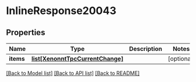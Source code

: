 # InlineResponse20043

## Properties
Name | Type | Description | Notes
------------ | ------------- | ------------- | -------------
**items** | [**list[XenonntTpcCurrentChange]**](XenonntTpcCurrentChange.md) |  | [optional] 

[[Back to Model list]](../README.md#documentation-for-models) [[Back to API list]](../README.md#documentation-for-api-endpoints) [[Back to README]](../README.md)


